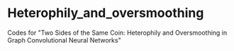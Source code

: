 # Heterophily_and_oversmoothing
Codes for "Two Sides of the Same Coin: Heterophily and Oversmoothing in Graph Convolutional Neural Networks"
